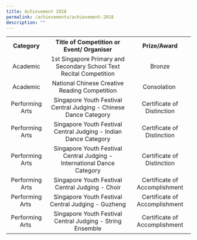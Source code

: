```yaml
---
title: Achievement 2018
permalink: /achievements/achievement-2018
description: ""
---
```

<table>
<tbody>
<tr>
<th style="text-align: center;">Category</th>
<th style="text-align: center;">Title of Competition or Event/ Organiser</th>
<th style="text-align: center;">Prize/Award</th>
</tr>
<tr>
<td style="text-align: center;">Academic</td>
<td style="text-align: center;">1st Singapore Primary and Secondary School Text Recital Competition</td>
<td style="text-align: center;">Bronze</td>
</tr>
<tr>
<td style="text-align: center;">Academic</td>
<td style="text-align: center;">National Chinese Creative Reading Competition</td>
<td style="text-align: center;">Consolation&nbsp;</td>
</tr>
<tr>
<td style="text-align: center;">Performing Arts</td>
<td style="text-align: center;">Singapore Youth Festival Central Judging - Chinese Dance Category</td>
<td style="text-align: center;">Certificate of Distinction</td>
</tr>
<tr>
<td style="text-align: center;">Performing Arts</td>
<td style="text-align: center;">Singapore Youth Festival Central Judging - Indian Dance Category</td>
<td style="text-align: center;">Certificate of Distinction</td>
</tr>
<tr>
<td style="text-align: center;">Performing Arts</td>
<td style="text-align: center;">Singapore Youth Festival Central Judging -International Dance Category</td>
<td style="text-align: center;">Certificate of Distinction</td>
</tr>
<tr>
<td style="text-align: center;">Performing Arts</td>
<td style="text-align: center;">Singapore Youth Festival Central Judging - Choir</td>
<td style="text-align: center;">Certificate of Accomplishment</td>
</tr>
<tr>
<td style="text-align: center;">Performing Arts&nbsp;</td>
<td style="text-align: center;">Singapore Youth Festival Central Judging - Guzheng</td>
<td style="text-align: center;">Certificate of Accomplishment</td>
</tr>
<tr>
<td style="text-align: center;">Performing Arts&nbsp;</td>
<td style="text-align: center;">Singapore Youth Festival Central Judging - String Ensemble</td>
<td style="text-align: center;">Certificate of Accomplishment</td>
</tr>
</tbody>
</table>